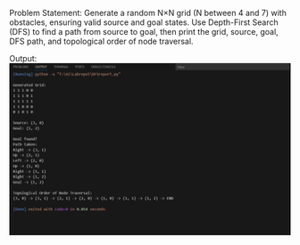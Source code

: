 Problem Statement: Generate a random N×N grid (N between 4 and 7) with obstacles, ensuring valid source and goal states. Use Depth-First Search (DFS) to find a path from source to goal, then print the grid, source, goal, DFS path, and topological order of node traversal.

Output:
![image alt](https://github.com/Nazir942/-Artificial-Intelligence/blob/c560938d68bd1a2ee005d88a5ed4a31d24adabad/Lab_Report/DFS.png)
